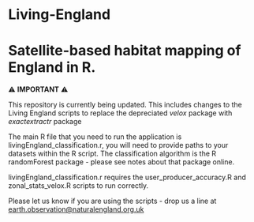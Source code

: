 # Living-England
# Satellite-based habitat mapping of England in R.

<span>&#9888;</span>  **IMPORTANT** <span>&#9888;</span> 

This repository is currently being updated. This includes changes to the Living England scripts to replace the depreciated *velox* package with *exactextractr* package

The main R file that you need to run the application is livingEngland_classification.r, you will need to provide paths to your datasets within the R script. 
The classification algorithm is the R randomForest package - please see notes about that package online.

livingEngland_classification.r requires the user_producer_accuracy.R and zonal_stats_velox.R scripts to run correctly.

Please let us know if you are using the scripts - drop us a line at earth.observation@naturalengland.org.uk
